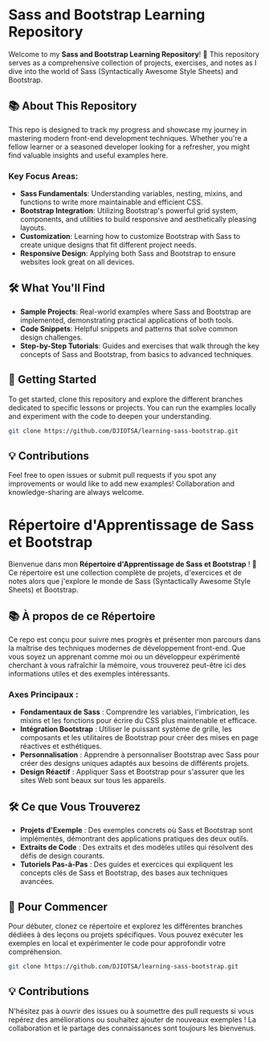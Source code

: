 # Sass and Bootstrap Learning Repository

Welcome to my **Sass and Bootstrap Learning Repository**! 🎉 This repository serves as a comprehensive collection of projects, exercises, and notes as I dive into the world of Sass (Syntactically Awesome Style Sheets) and Bootstrap. 

## 📚 About This Repository

This repo is designed to track my progress and showcase my journey in mastering modern front-end development techniques. Whether you're a fellow learner or a seasoned developer looking for a refresher, you might find valuable insights and useful examples here.

### Key Focus Areas:
- **Sass Fundamentals**: Understanding variables, nesting, mixins, and functions to write more maintainable and efficient CSS.
- **Bootstrap Integration**: Utilizing Bootstrap's powerful grid system, components, and utilities to build responsive and aesthetically pleasing layouts.
- **Customization**: Learning how to customize Bootstrap with Sass to create unique designs that fit different project needs.
- **Responsive Design**: Applying both Sass and Bootstrap to ensure websites look great on all devices.

## 🛠️ What You'll Find

- **Sample Projects**: Real-world examples where Sass and Bootstrap are implemented, demonstrating practical applications of both tools.
- **Code Snippets**: Helpful snippets and patterns that solve common design challenges.
- **Step-by-Step Tutorials**: Guides and exercises that walk through the key concepts of Sass and Bootstrap, from basics to advanced techniques.

## 🚀 Getting Started

To get started, clone this repository and explore the different branches dedicated to specific lessons or projects. You can run the examples locally and experiment with the code to deepen your understanding.

```bash
git clone https://github.com/DJIOTSA/learning-sass-bootstrap.git
```

## 💡 Contributions

Feel free to open issues or submit pull requests if you spot any improvements or would like to add new examples! Collaboration and knowledge-sharing are always welcome.




# Répertoire d'Apprentissage de Sass et Bootstrap

Bienvenue dans mon **Répertoire d'Apprentissage de Sass et Bootstrap** ! 🎉 Ce répertoire est une collection complète de projets, d'exercices et de notes alors que j'explore le monde de Sass (Syntactically Awesome Style Sheets) et Bootstrap.

## 📚 À propos de ce Répertoire

Ce repo est conçu pour suivre mes progrès et présenter mon parcours dans la maîtrise des techniques modernes de développement front-end. Que vous soyez un apprenant comme moi ou un développeur expérimenté cherchant à vous rafraîchir la mémoire, vous trouverez peut-être ici des informations utiles et des exemples intéressants.

### Axes Principaux :
- **Fondamentaux de Sass** : Comprendre les variables, l'imbrication, les mixins et les fonctions pour écrire du CSS plus maintenable et efficace.
- **Intégration Bootstrap** : Utiliser le puissant système de grille, les composants et les utilitaires de Bootstrap pour créer des mises en page réactives et esthétiques.
- **Personnalisation** : Apprendre à personnaliser Bootstrap avec Sass pour créer des designs uniques adaptés aux besoins de différents projets.
- **Design Réactif** : Appliquer Sass et Bootstrap pour s'assurer que les sites Web sont beaux sur tous les appareils.

## 🛠️ Ce que Vous Trouverez

- **Projets d'Exemple** : Des exemples concrets où Sass et Bootstrap sont implémentés, démontrant des applications pratiques des deux outils.
- **Extraits de Code** : Des extraits et des modèles utiles qui résolvent des défis de design courants.
- **Tutoriels Pas-à-Pas** : Des guides et exercices qui expliquent les concepts clés de Sass et Bootstrap, des bases aux techniques avancées.

## 🚀 Pour Commencer

Pour débuter, clonez ce répertoire et explorez les différentes branches dédiées à des leçons ou projets spécifiques. Vous pouvez exécuter les exemples en local et expérimenter le code pour approfondir votre compréhension.

```bash
git clone https://github.com/DJIOTSA/learning-sass-bootstrap.git
```

## 💡 Contributions

N'hésitez pas à ouvrir des issues ou à soumettre des pull requests si vous repérez des améliorations ou souhaitez ajouter de nouveaux exemples ! La collaboration et le partage des connaissances sont toujours les bienvenus.

